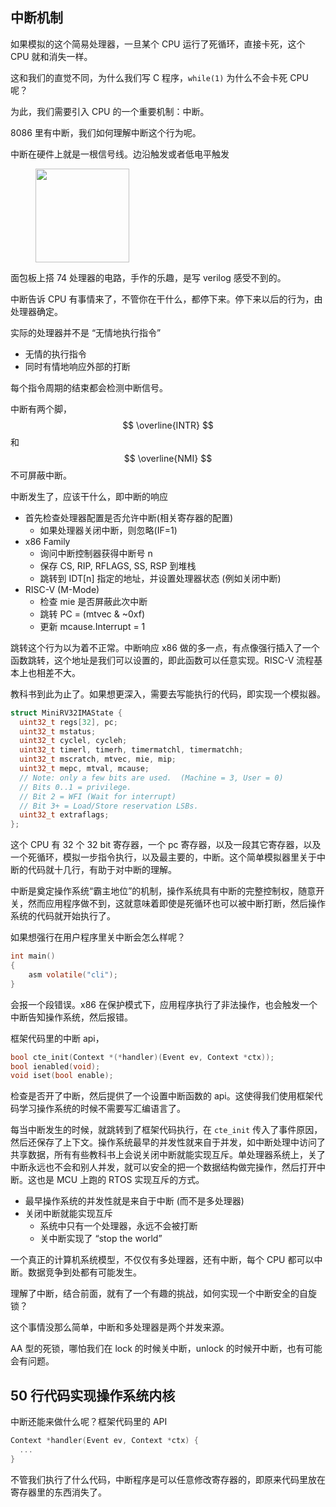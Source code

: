 
## 中断机制

如果模拟的这个简易处理器，一旦某个 CPU 运行了死循环，直接卡死，这个 CPU 就和消失一样。

这和我们的直觉不同，为什么我们写 C 程序，`while(1)` 为什么不会卡死 CPU 呢？

为此，我们需要引入 CPU 的一个重要机制：中断。

8086 里有中断，我们如何理解中断这个行为呢。

中断在硬件上就是一根信号线。边沿触发或者低电平触发

<figure>
    <img src="https://jyywiki.cn/pages/OS/img/6502-pinout.jpg" width=150>
</figure>

面包板上搭 74 处理器的电路，手作的乐趣，是写 verilog 感受不到的。

中断告诉 CPU 有事情来了，不管你在干什么，都停下来。停下来以后的行为，由处理器确定。

实际的处理器并不是 “无情地执行指令”
- 无情的执行指令
- 同时有情地响应外部的打断

每个指令周期的结束都会检测中断信号。

中断有两个脚，$$ \overline{INTR} $$ 和 $$ \overline{NMI} $$ 不可屏蔽中断。

中断发生了，应该干什么，即中断的响应
- 首先检查处理器配置是否允许中断(相关寄存器的配置)
  - 如果处理器关闭中断，则忽略(IF=1)
- x86 Family
  - 询问中断控制器获得中断号 n
  - 保存 CS, RIP, RFLAGS, SS, RSP 到堆栈
  - 跳转到 IDT[n] 指定的地址，并设置处理器状态 (例如关闭中断)
- RISC-V (M-Mode)
  - 检查 mie 是否屏蔽此次中断
  - 跳转 PC = (mtvec & ~0xf)
  - 更新 mcause.Interrupt = 1

跳转这个行为以为着不正常。中断响应 x86 做的多一点，有点像强行插入了一个函数跳转，这个地址是我们可以设置的，即此函数可以任意实现。RISC-V 流程基本上也相差不大。


教科书到此为止了。如果想更深入，需要去写能执行的代码，即实现一个模拟器。

```c
struct MiniRV32IMAState {
  uint32_t regs[32], pc;
  uint32_t mstatus;
  uint32_t cyclel, cycleh;
  uint32_t timerl, timerh, timermatchl, timermatchh;
  uint32_t mscratch, mtvec, mie, mip;
  uint32_t mepc, mtval, mcause;
  // Note: only a few bits are used.  (Machine = 3, User = 0)
  // Bits 0..1 = privilege.
  // Bit 2 = WFI (Wait for interrupt)
  // Bit 3+ = Load/Store reservation LSBs.
  uint32_t extraflags;
};
```

这个 CPU 有 32 个 32 bit 寄存器，一个 pc 寄存器，以及一段其它寄存器，以及一个死循环，模拟一步指令执行，以及最主要的，中断。这个简单模拟器里关于中断的代码就十几行，有助于对中断的理解。

中断是奠定操作系统“霸主地位”的机制，操作系统具有中断的完整控制权，随意开关，然而应用程序做不到，这就意味着即使是死循环也可以被中断打断，然后操作系统的代码就开始执行了。

如果想强行在用户程序里关中断会怎么样呢？

```c
int main()
{
    asm volatile("cli");
}
```

会报一个段错误。x86 在保护模式下，应用程序执行了非法操作，也会触发一个中断告知操作系统，然后报错。

框架代码里的中断 api，

```c
bool cte_init(Context *(*handler)(Event ev, Context *ctx));
bool ienabled(void);
void iset(bool enable);
```
检查是否开了中断，然后提供了一个设置中断函数的 api。这使得我们使用框架代码学习操作系统的时候不需要写汇编语言了。

每当中断发生的时候，就跳转到了框架代码执行，在 `cte_init` 传入了事件原因，然后还保存了上下文。操作系统最早的并发性就来自于并发，如中断处理中访问了共享数据，所有有些教科书上会说关闭中断就能实现互斥。单处理器系统上，关了中断永远也不会和别人并发，就可以安全的把一个数据结构做完操作，然后打开中断。这也是 MCU 上跑的 RTOS 实现互斥的方式。

- 最早操作系统的并发性就是来自于中断 (而不是多处理器)
- 关闭中断就能实现互斥
  - 系统中只有一个处理器，永远不会被打断
  - 关中断实现了 “stop the world”


一个真正的计算机系统模型，不仅仅有多处理器，还有中断，每个 CPU 都可以中断。数据竞争到处都有可能发生。

理解了中断，结合前面，就有了一个有趣的挑战，如何实现一个中断安全的自旋锁？

这个事情没那么简单，中断和多处理器是两个并发来源。

AA 型的死锁，哪怕我们在 lock 的时候关中断，unlock 的时候开中断，也有可能会有问题。


## 50 行代码实现操作系统内核

中断还能来做什么呢？框架代码里的 API

```c
Context *handler(Event ev, Context *ctx) {
  ...
}
```

不管我们执行了什么代码，中断程序是可以任意修改寄存器的，即原来代码里放在寄存器里的东西消失了。














